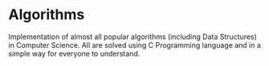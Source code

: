 # Algorithms
Implementation of almost all popular algorithms (including Data Structures) in Computer Science. All are solved using C Programming language and in a simple way for everyone to understand.
